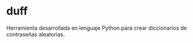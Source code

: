 # duff
Herramienta desarrollada en lenguaje Python para crear diccionarios de contraseñas aleatorias.
